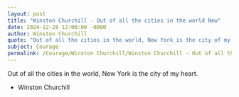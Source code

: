```yaml
---
layout: post
title: "Winston Churchill - Out of all the cities in the world New"
date: 2024-12-28 12:00:00 -0000
author: Winston Churchill
quote: "Out of all the cities in the world, New York is the city of my heart."
subject: Courage
permalink: /Courage/Winston Churchill/Winston Churchill - Out of all the cities in the world New
---
```


Out of all the cities in the world, New York is the city of my heart.

- Winston Churchill
